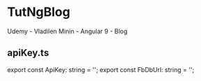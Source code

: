 # TutNgBlog

Udemy - Vladilen Minin - Angular 9 - Blog

## apiKey.ts

export const ApiKey: string = '';
export const FbDbUrl: string = '';